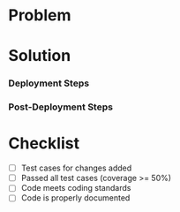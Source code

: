 # Problem

<!--[
  Present the core problem this PR is solving.
]-->

# Solution

<!--[
  Explain the changes that you made in the PR to solve the problem. If there are
  small details that is usually important but not obvious, emphasize those.
]-->

### Deployment Steps

<!--[
  Are there any deployment steps that need to be executed/documented?
]-->

### Post-Deployment Steps

<!--[
  Are there any post-deploy steps that need to be executed/documented?
]-->

# Checklist

- [ ] Test cases for changes added
- [ ] Passed all test cases (coverage >= 50%)
- [ ] Code meets coding standards
- [ ] Code is properly documented
